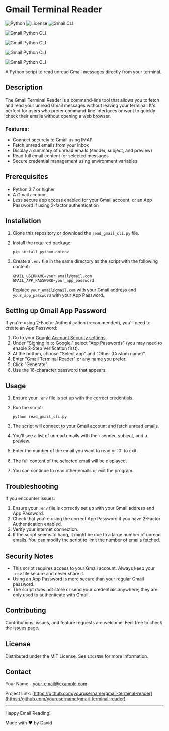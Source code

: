 # Gmail Terminal Reader

![Python](https://img.shields.io/badge/Python-3.7%2B-blue)  ![License](https://img.shields.io/badge/License-MIT-green) ![Gmail CLI](https://img.shields.io/badge/Gmail-CLI-red?style=flat&logo=gmail&logoColor=white&labelColor=gray)

![Gmail Python CLI](https://img.shields.io/badge/Gmail-Python%20CLI-red?style=flat&logo=gmail&logoColor=white&labelColor=blue)

![Gmail Python CLI](https://img.shields.io/badge/Gmail-Python%20CLI-blue?style=flat&logo=gmail&logoColor=white&labelColor=red)

![Gmail Python CLI](https://img.shields.io/badge/Gmail-Python%20CLI-white?style=flat&logo=gmail&logoColor=red&labelColor=blue)

![Gmail Python CLI](https://img.shields.io/badge/Gmail-Python%20CLI-fbbc04?style=flat&logo=gmail&logoColor=white&labelColor=ea4335)

A Python script to read unread Gmail messages directly from your terminal.

## Description

The Gmail Terminal Reader is a command-line tool that allows you to fetch and read your unread Gmail messages without leaving your terminal. It's perfect for users who prefer command-line interfaces or want to quickly check their emails without opening a web browser.

### Features:

- Connect securely to Gmail using IMAP
- Fetch unread emails from your inbox
- Display a summary of unread emails (sender, subject, and preview)
- Read full email content for selected messages
- Secure credential management using environment variables

## Prerequisites

- Python 3.7 or higher
- A Gmail account
- Less secure app access enabled for your Gmail account, or an App Password if using 2-factor authentication

## Installation

1. Clone this repository or download the `read_gmail_cli.py` file.
2. Install the required package:

   ```
   pip install python-dotenv
   ```
3. Create a `.env` file in the same directory as the script with the following content:

   ```
   GMAIL_USERNAME=your_email@gmail.com
   GMAIL_APP_PASSWORD=your_app_password
   ```

   Replace `your_email@gmail.com` with your Gmail address and `your_app_password` with your App Password.

## Setting up Gmail App Password

If you're using 2-Factor Authentication (recommended), you'll need to create an App Password:

1. Go to your [Google Account Security settings](https://myaccount.google.com/security).
2. Under "Signing in to Google," select "App Passwords" (you may need to enable 2-Step Verification first).
3. At the bottom, choose "Select app" and "Other (Custom name)".
4. Enter "Gmail Terminal Reader" or any name you prefer.
5. Click "Generate".
6. Use the 16-character password that appears.

## Usage

1. Ensure your `.env` file is set up with the correct credentials.
2. Run the script:

   ```
   python read_gmail_cli.py
   ```
3. The script will connect to your Gmail account and fetch unread emails.
4. You'll see a list of unread emails with their sender, subject, and a preview.
5. Enter the number of the email you want to read or '0' to exit.
6. The full content of the selected email will be displayed.
7. You can continue to read other emails or exit the program.

## Troubleshooting

If you encounter issues:

1. Ensure your `.env` file is correctly set up with your Gmail address and App Password.
2. Check that you're using the correct App Password if you have 2-Factor Authentication enabled.
3. Verify your internet connection.
4. If the script seems to hang, it might be due to a large number of unread emails. You can modify the script to limit the number of emails fetched.

## Security Notes

- This script requires access to your Gmail account. Always keep your `.env` file secure and never share it.
- Using an App Password is more secure than your regular Gmail password.
- The script does not store or send your credentials anywhere; they are only used to authenticate with Gmail.

## Contributing

Contributions, issues, and feature requests are welcome! Feel free to check the [issues page](link-to-your-issues-page).

## License

Distributed under the MIT License. See `LICENSE` for more information.

## Contact

Your Name - [your-email@example.com](mailto:your-email@example.com)

Project Link: [https://github.com/yourusername/gmail-terminal-reader](https://github.com/yourusername/gmail-terminal-reader)

---

Happy Email Reading!

Made with ❤️ by David
